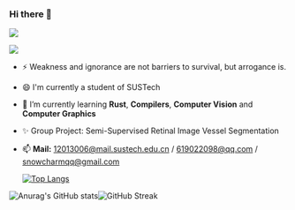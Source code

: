 ### Hi there 👋

![](https://readme-typing-svg.herokuapp.com?lines=Hi+!+I'm+SnowCharm+!;Welcome+To+My+GitHub+!;Looking+Forward+To+Your+Advice+!) 

![](https://img.shields.io/badge/status-coding-brightgreen) 

- ⚡ Weakness and ignorance are not barriers to survival, but arrogance is.

- 😄 I'm currently a student of SUSTech

- 🌱 I’m currently learning **Rust**, **Compilers**, **Computer Vision** and **Computer Graphics**

- ✨ Group Project: Semi-Supervised Retinal Image Vessel Segmentation

- 📫 **Mail:** 12013006@mail.sustech.edu.cn / 619022098@qq.com / snowcharmqq@gmail.com

  [![Top Langs](https://github-readme-stats.vercel.app/api/top-langs/?username=SnowCharmQ&langs_count=16&layout=compact&show_icons=true&theme=tokyonight)](https://github.com/anuraghazra/github-readme-stats)


![Anurag's GitHub stats](https://github-readme-stats.vercel.app/api?username=SnowCharmQ&show_icons=true&theme=tokyonight)![GitHub Streak](https://github-readme-streak-stats.herokuapp.com/?user=SnowCharmQ&theme=tokyonight)
